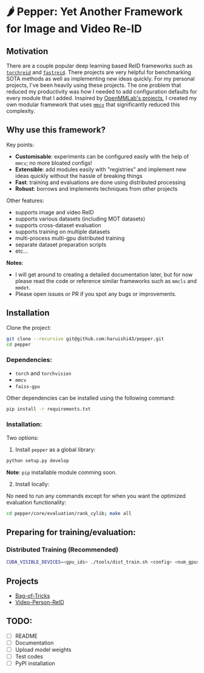 # 🌶️ Pepper: Yet Another Framework for Image and Video Re-ID

## Motivation

There are a couple popular deep learning based ReID frameworks such as [`torchreid`](https://github.com/KaiyangZhou/deep-person-reid) and [`fastreid`](https://github.com/JDAI-CV/fast-reid).
There projects are very helpful for benchmarking SOTA methods as well as implementing new ideas quickly.
For my personal projects, I've been heavily using these projects.
The one problem that reduced my productivity was how I needed to add configuration defaults for every module that I added.
Inspired by [OpenMMLab's projects](https://github.com/open-mmlab), I created my own modular framework that uses [`mmcv`](https://github.com/open-mmlab/mmcv) that significantly reduced this complexity.

## Why use this framework?

Key points:

- __Customisable__: experiments can be configured easily with the help of `mmcv`; no more bloated configs!
- __Extensible__: add modules easily with "registries" and implement new ideas quickly without the hassle of breaking things
- __Fast__: training and evaluations are done using distributed processing
- __Robust__: borrows and implements techniques from other projects

Other features:

- supports image and video ReID
- supports various datasets (including MOT datasets)
- supports cross-dataset evaluation
- supports training on multiple datasets
- multi-process multi-gpu distributed training
- separate dataset preparation scripts
- etc...

__Notes__:

- I will get around to creating a detailed documentation later, but for now please read the code or reference similar frameworks such as `mmcls` and `mmdet`.
- Please open issues or PR if you spot any bugs or improvements.

## Installation

Clone the project:

```Bash
git clone --recursive git@github.com:haruishi43/pepper.git
cd pepper
```

### Dependencies:

- `torch` and `torchvision`
- `mmcv`
- `faiss-gpu`

Other dependencies can be installed using the following command:

```Bash
pip install -r requirements.txt
```

### Installation:

Two options:

1. Install `pepper` as a global library:

```Bash
python setup.py develop
```

__Note__: `pip` installable module comming soon.

2. Install locally:

No need to run any commands except for when you want the optimized evaluation functionality:

```Bash
cd pepper/core/evaluation/rank_cylib; make all
```

## Preparing for training/evaluation:

### Distributed Training (Recommended)

```Bash
CUDA_VISIBLE_DEVICES=<gpu_ids> ./tools/dist_train.sh <config> <num_gpus>
```

## Projects

- [Bag-of-Tricks](configs/projects/reproduce_BoT/README.md)
- [Video-Person-ReID](configs/video/resnet/README.md)


## TODO:

- [ ] README
- [ ] Documentation
- [ ] Upload model weights
- [ ] Test codes
- [ ] PyPI installation
